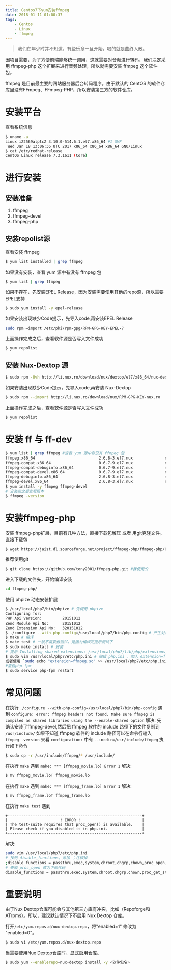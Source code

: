 ```yaml
---
title: Centos7下yum安装ffmpeg
date: 2018-01-11 01:00:37
tags:
    - Centos
    - Linux
    - ffmpeg
---
```


> 我们在年少时并不知道，有些乐章一旦开始，唱的就是曲终人散。

因项目需要，为了方便前端能够统一调用，这就需要对音频进行转码，我们决定采用 ffmpeg-php 这个扩展来进行音频处理，所以就需要安装 ffmpeg 这个软件包。

<!-- more -->

ffmpeg 是目前最主要的网站服务器后台转码程序。由于默认的 CentOS 的软件仓库里没有FFmpeg、FFmpeg-PHP，所以安装第三方的软件仓库。

# 安装平台

查看系统信息
``` bash
$ uname -a
Linux iZ2569alptcZ 3.10.0-514.6.1.el7.x86_64 #1 SMP
 Wed Jan 18 13:06:36 UTC 2017 x86_64 x86_64 x86_64 GNU/Linux
$ cat /etc/redhat-release
CentOS Linux release 7.3.1611 (Core)
```

# 进行安装

## 安装准备
1. ffmpeg 
2. ffmpeg-devel 
3. ffmpeg-php 

## 安装repolist源
查看安装 ffmpeg
``` bash
$ yum list installed | grep ffmpeg
```
如果没有安装，查看 yum 源中有没有 ffmpeg 包
``` bash
$ yum list | grep ffmpeg
```
如果不存在，先安装EPEL Release，因为安装需要使用其他的repo源，所以需要EPEL支持
``` bash
$ sudo yum install -y epel-release
```
如果安装出现缺少Code提示，先导入code,再安装EPEL Release
``` bash
sudo rpm –import /etc/pki/rpm-gpg/RPM-GPG-KEY-EPEL-7
```

上面操作完成之后，查看软件源是否写入文件成功

``` bash
$ yum repolist 
```

## 安装 Nux-Dextop 源
``` bash
$ sudo rpm -Uvh http://li.nux.ro/download/nux/dextop/el7/x86_64/nux-dextop-release-0-5.el7.nux.noarch.rpm
```
如果安装出现缺少Code提示，先导入code,再安装 Nux-Dextop
``` bash
$ sudo rpm --import http://li.nux.ro/download/nux/RPM-GPG-KEY-nux.ro 
```

上面操作完成之后，查看软件源是否写入文件成功

``` bash
$ yum repolist 
```

# 安装 ff 与 ff-dev

``` bash
$ yum list | grep ffmpeg #查看 yum 源中有没有 ffmpeg 包
ffmpeg.x86_64                            2.6.8-3.el7.nux              nux-dextop
ffmpeg-compat.x86_64                     0.6.7-9.el7.nux              nux-dextop
ffmpeg-compat-debuginfo.x86_64           0.6.7-9.el7.nux              nux-dextop
ffmpeg-compat-devel.x86_64               0.6.7-9.el7.nux              nux-dextop
ffmpeg-debuginfo.x86_64                  2.6.8-3.el7.nux              nux-dextop
ffmpeg-devel.x86_64                      2.6.8-3.el7.nux              nux-dextop
$ yum install -y ffmpeg ffmpeg-devel
# 安装完之后查看版本
$ ffmpeg -version
```

# 安装ffmpeg-php
安装 ffmpeg-php扩展，目前有几种方法，直接下载包解压 或者 用git克隆文件。
直接下载包
``` bash
$ wget https://jaist.dl.sourceforge.net/project/ffmpeg-php/ffmpeg-php/0.6.0/ffmpeg-php-0.6.0.tbz2
```
推荐使用git
``` bash
$ git clone https://github.com/tony2001/ffmpeg-php.git #我使用的
```

进入下载的文件夹，开始编译安装
``` bash
cd ffmpeg-php/
```
使用 phpize 动态安装扩展
``` bash
$ /usr/local/php7/bin/phpize # 先调用 phpize
Configuring for:
PHP Api Version:         20151012
Zend Module Api No:      20151012
Zend Extension Api No:   320151012
$ ./configure --with-php-config=/usr/local/php7/bin/php-config # 产生对应平台的 Makefile
$ make # 编译
$ make test # 一般不需要做测试，是因为编译完提示测试下
$ sudo make install # 安装
# 提示 Installing shared extensions: /usr/local/php7/lib/php/extensions/no-debug-non-zts-20151012/ 说明已经安装
$ sudo vim /usr/local/php7/etc/php.ini # 编辑 php.ini ，加入 extension=ffmpeg.so
或者使用 `sudo echo "extension=ffmpeg.so" >> /usr/local/php7/etc/php.ini` 
#重启php-fpm
$ sudo service php-fpm restart 
```

# 常见问题
在执行 `./configure --with-php-config=/usr/local/php7/bin/php-config` 遇到
`configure: error: ffmpeg headers not found. Make sure ffmpeg is compiled as shared libraries using the --enable-shared option`
解决:
先确认安装了ffmpeg-devel,然后把 ffmpeg 软件的 include 路径下的文件复制到 `/usr/include/`
如果不知道 ffmpeg 软件的 include 路径可以在命令行输入 `ffmpeg -version` 来看 `configuration:` 中有  `--incdir=/usr/include/ffmpeg` 
执行如下命令
``` bash
$ sudo cp -r /usr/include/ffmpeg/* /usr/include/
```

在执行 `make` 遇到 `make: *** [ffmpeg_movie.lo] Error 1`
解决:
``` bash
$ mv ffmpeg_movie.loT ffmpeg_movie.lo
```

在执行 `make` 遇到 `make: *** [ffmpeg_frame.lo] Error 1`
解决:
``` bash
$ mv ffmpeg_frame.loT ffmpeg_frame.lo
```

在执行 `make test` 遇到
```
+-----------------------------------------------------------+
|                       ! ERROR !                           |
| The test-suite requires that proc_open() is available.    |
| Please check if you disabled it in php.ini.               |
+-----------------------------------------------------------+
```
解决:
``` bash
sudo vim /usr/local/php7/etc/php.ini
# 找到 disable_functions，添加 ；注释掉
;disable_functions = passthru,exec,system,chroot,chgrp,chown,proc_open,proc_get_status,ini_alter,ini_restore,dl,openlog,syslog,readlink,symlink,popepassthru,stream_socket_server,fsocket,popen
# 去掉 proc_open 改为下面代码
disable_functions = passthru,exec,system,chroot,chgrp,chown,proc_get_status,ini_alter,ini_restore,dl,openlog,syslog,readlink,symlink,popepassthru,stream_socket_server,fsocket,popen
```

# 重要说明
由于Nux Dextop仓库可能会与其他第三方库有冲突，比如（Repoforge和ATrpms）。所以，建议默认情况下不启用 Nux Dextop 仓库。

打开`/etc/yum.repos.d/nux-dextop.repo`，将"enabled=1" 修改为 "enabled=0"。
``` bash
$ sudo vi /etc/yum.repos.d/nux-dextop.repo
```
当需要使用Nux Dextop仓库时，显式启用仓库。
``` bash
$ sudo yum --enablerepo=nux-dextop install -y <软件包名> 
```
